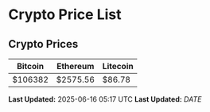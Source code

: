 # Crypto Price List

## Crypto Prices
| Bitcoin | Ethereum | Litecoin |
| ------- | -------- | -------- |
| $106382 | $2575.56 | $86.78 |
**Last Updated:** 2025-06-16 05:17 UTC
**Last Updated:** $DATE$
